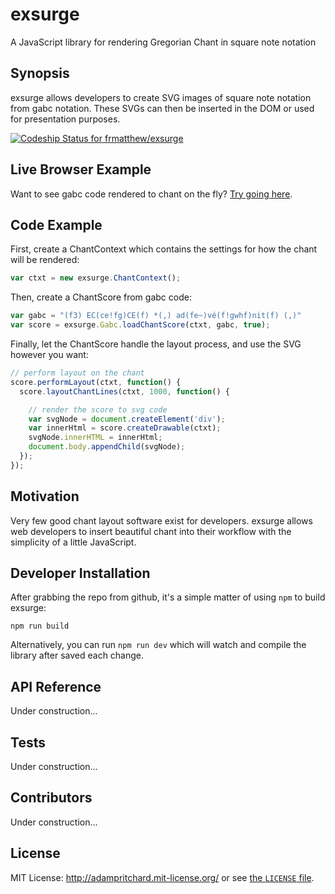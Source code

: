 # exsurge
A JavaScript library for rendering Gregorian Chant in square note notation

## Synopsis

exsurge allows developers to create SVG images of square note notation from gabc notation. These SVGs can then be inserted in the DOM or used for presentation purposes.

[ ![Codeship Status for frmatthew/exsurge](https://codeship.com/projects/6effe330-d6d1-0133-da7f-2e034c4f2b94/status?branch=master)](https://codeship.com/projects/142799)

## Live Browser Example

Want to see gabc code rendered to chant on the fly? [Try going here](http://frmatthew.github.io/exsurge/chant.html).

## Code Example

First, create a ChantContext which contains the settings for how the chant will be rendered:

```javascript
var ctxt = new exsurge.ChantContext();
```

Then, create a ChantScore from gabc code:

```javascript
var gabc = "(f3) EC(ce!fg)CE(f) *(,) ad(fe~)vé(f!gwhf)nit(f) (,)"
var score = exsurge.Gabc.loadChantScore(ctxt, gabc, true);
```

Finally, let the ChantScore handle the layout process, and use the SVG however you want:

```javascript
// perform layout on the chant
score.performLayout(ctxt, function() {
  score.layoutChantLines(ctxt, 1000, function() {

    // render the score to svg code
    var svgNode = document.createElement('div');
    var innerHtml = score.createDrawable(ctxt);
    svgNode.innerHTML = innerHtml;
    document.body.appendChild(svgNode);
  });
});
```

## Motivation

Very few good chant layout software exist for developers. exsurge allows web developers to insert beautiful chant into their workflow with the simplicity of a little JavaScript.

## Developer Installation

After grabbing the repo from github, it's a simple matter of using `npm` to build exsurge:

```npm install
npm run build
```

Alternatively, you can run `npm run dev` which will watch and compile the library after saved each change.

## API Reference

Under construction...

## Tests

Under construction...

## Contributors

Under construction...

## License

MIT License: http://adampritchard.mit-license.org/ or see [the `LICENSE` file](https://github.com/frmatthew/exsurge/blob/master/LICENSE).
